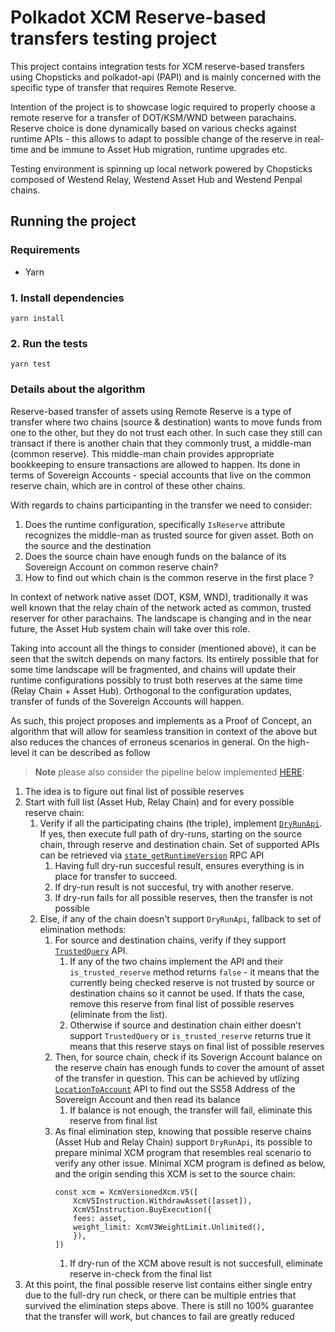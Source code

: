 # Polkadot XCM Reserve-based transfers testing project

This project contains integration tests for XCM reserve-based transfers using
Chopsticks and polkadot-api (PAPI) and is mainly concerned with the specific type of transfer that requires Remote Reserve.

Intention of the project is to showcase logic required to properly choose a remote reserve for a transfer of DOT/KSM/WND between parachains. Reserve choice is done dynamically based on various checks against runtime APIs - this allows to adapt to possible change of the reserve in real-time and be immune to Asset Hub migration, runtime upgrades etc.

Testing environment is spinning up local network powered by Chopsticks composed of Westend Relay, Westend Asset Hub and Westend Penpal chains.

## Running the project

### Requirements

- Yarn

### 1. Install dependencies

    yarn install

### 2. Run the tests

    yarn test


### Details about the algorithm

Reserve-based transfer of assets using Remote Reserve is a type of transfer where two chains (source & destination) wants to move funds from one to the other, but they do not trust each other. In such case they still can transact if there is another chain that they commonly trust, a middle-man (common reserve). This middle-man chain provides appropriate bookkeeping to ensure transactions are allowed to happen. Its done in terms of Sovereign Accounts - special accounts that live on the common reserve chain, which are in control of these other chains.

With regards to chains participanting in the transfer we need to consider:
1. Does the runtime configuration, specifically `IsReserve` attribute recognizes the middle-man as trusted source for given asset. Both on the source and the destination
1. Does the source chain have enough funds on the balance of its Sovereign Account on common reserve chain?
1. How to find out which chain is the common reserve in the first place ?

In context of network native asset (DOT, KSM, WND), traditionally it was well known that the relay chain of the network acted as common, trusted reserver for other parachains. The landscape is changing and in the near future, the Asset Hub system chain will take over this role.

Taking into account all the things to consider (mentioned above), it can be seen that the switch depends on many factors. Its entirely possible that for some time landscape will be fragmented, and chains will update their runtime configurations possibly to trust both reserves at the same time (Relay Chain + Asset Hub). Orthogonal to the configuration updates, transfer of funds of the Sovereign Accounts will happen.

As such, this project proposes and implements as a Proof of Concept, an algorithm that will allow for seamless transition in context of the above but also reduces the chances of erroneus scenarios in general. On the high-level it can be described as follow 

> **Note**
> please also consider the pipeline below implemented [HERE](xcm/filters.ts):

1. The idea is to figure out final list of possible reserves
1. Start with full list (Asset Hub, Relay Chain) and for every possible reserve chain:
    1. Verify if all the participating chains (the triple), implement [`DryRunApi`](https://chains.papi.how/polkadot_asset_hub/modules/RuntimeCalls.DryRunApi.html). If yes, then execute full path of dry-runs, starting on the source chain, through reserve and destination chain. Set of supported APIs can be retrieved via [`state_getRuntimeVersion`](https://polkadot.js.org/docs/polkadot/rpc/#getruntimeversionat-blockhash-runtimeversion) RPC API
        1. Having full dry-run succesful result, ensures everything is in place for transfer to succeed.
        1. If dry-run result is not succesful, try with another reserve.
        1. If dry-run fails for all possible reserves, then the transfer is not possible
    1. Else, if any of the chain doesn't support `DryRunApi`, fallback to set of elimination methods:
        1. For source and destination chains, verify if they support [`TrustedQuery`](https://chains.papi.how/westend_asset_hub/modules/RuntimeCalls.TrustedQueryApi.html) API. 
            1. If any of the two chains implement the API and their `is_trusted_reserve` method returns `false` - it means that the currently being checked reserve is not trusted by source or destination chains so it cannot be used. If thats the case, remove this reserve from final list of possible reserves (eliminate from the list). 
            1. Otherwise if source and destination chain either doesn't support `TrustedQuery` or `is_trusted_reserve` returns true it means that this reserve stays on final list of possible reserves
        1. Then, for source chain, check if its Soverign Account balance on the reserve chain has enough funds to cover the amount of asset of the transfer in question. This can be achieved by utlizing [`LocationToAccount`](https://chains.papi.how/westend_asset_hub/modules/RuntimeCalls.LocationToAccountApi.html) API to find out the SS58 Address of the Sovereign Account and then read its balance
            1. If balance is not enough, the transfer will fail, eliminate this reserve from final list
        1. As final elimination step, knowing that possible reserve chains (Asset Hub and Relay Chain) support `DryRunApi`, its possible to prepare minimal XCM program that resembles real scenario to verify any other issue. Minimal XCM program is defined as below, and the origin sending this XCM is set to the source chain:
            ```
            const xcm = XcmVersionedXcm.V5([
                XcmV5Instruction.WithdrawAsset([asset]),
                XcmV5Instruction.BuyExecution({
                fees: asset,
                weight_limit: XcmV3WeightLimit.Unlimited(),
                }),
            ])
            ```
            1. If dry-run of the XCM above result is not succesfull, eliminate reserve in-check from the final list
1. At this point, the final possible reserve list contains either single entry due to the full-dry run check, or there can be multiple entries that survived the elimination steps above. There is still no 100% guarantee that the transfer will work, but chances to fail are greatly reduced

